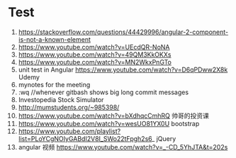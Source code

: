 # Test
  1. https://stackoverflow.com/questions/44429996/angular-2-component-is-not-a-known-element
  2. https://www.youtube.com/watch?v=UEcdQR-NoNA
  3. https://www.youtube.com/watch?v=49QM3KkOKXs
  4. https://www.youtube.com/watch?v=MN2WkxPnGTo
  5. unit test in Angular https://www.youtube.com/watch?v=D6qPDww2X8k Udemy
  6. mynotes for the meeting
  7. :wq //whenever gitbash shows big long commit messages
  8. Investopedia Stock Simulator
  9. http://mumstudents.org/~985398/
  10. https://www.youtube.com/watch?v=bXdhqcCmhRQ  帅哥的投资课
  11. https://www.youtube.com/watch?v=wesUO81YX0U bootstrap
  12. https://www.youtube.com/playlist?list=PLoYCgNOIyGABdI2V8I_SWo22tFpgh2s6_ jQuery
  13. angular 视频 https://www.youtube.com/watch?v=_-CD_5YhJTA&t=202s
